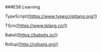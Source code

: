 ###ES6 Learning

TypeScript([https://www.typescriptlang.org/])

TScn([https://www.tslang.cn/])

Babel([https://babeljs.io/])

Rollup([http://rollupjs.org])

